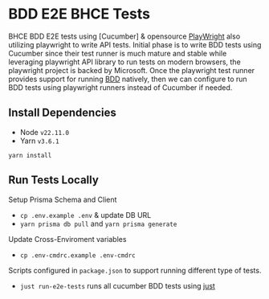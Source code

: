 # BDD E2E BHCE Tests

BHCE BDD E2E tests using [Cucumber] & opensource [PlayWright](https://playwright.dev) also utilizing playwright to write API tests. Initial phase is to write BDD tests using Cucumber since their test runner is much mature and stable while leveraging playwright API library to run tests on modern browsers, the playwright project is backed by Microsoft. Once the playwright test runner provides support for running [BDD](https://github.com/microsoft/playwright/issues/11975) natively, then we can configure to run BDD tests using playwright runners instead of Cucumber if needed.

## Install Dependencies 

- Node `v22.11.0`
- Yarn `v3.6.1`

```
yarn install 
```

## Run Tests Locally

Setup Prisma Schema and Client 
- `cp .env.example .env` & update DB URL
- `yarn prisma db pull` and  `yarn prisma generate`

Update Cross-Enviroment variables
- `cp .env-cmdrc.example .env-cmdrc` 

Scripts configured in `package.json` to support running different type of tests.

- `just run-e2e-tests` runs all cucumber BDD tests using [just](https://github.com/casey/just) 
